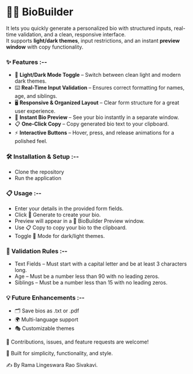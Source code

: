 # 🧑‍💻 BioBuilder

It lets you quickly generate a personalized bio with structured inputs, real-time validation, and a clean, responsive interface.  
It supports **light/dark themes**, input restrictions, and an instant **preview window** with copy functionality.

### ✨ Features :--
- 🎨 **Light/Dark Mode Toggle** – Switch between clean light and modern dark themes.
- ⌨️ **Real-Time Input Validation** – Ensures correct formatting for names, age, and siblings.
- 🖥 **Responsive & Organized Layout** – Clear form structure for a great user experience.
- 📄 **Instant Bio Preview** – See your bio instantly in a separate window.
- 📋 **One-Click Copy** – Copy generated bio text to your clipboard.
- ⚡ **Interactive Buttons** – Hover, press, and release animations for a polished feel.

### 🛠 Installation & Setup :--
- Clone the repository
- Run the application

### 📋 Usage :--
- Enter your details in the provided form fields.
- Click 📝 Generate to create your bio.
- Preview will appear in a 📄 BioBuilder Preview window.
- Use 📋 Copy to copy your bio to the clipboard.
- Toggle 🌙 Mode for dark/light themes.

### 🧩 Validation Rules :--
- Text Fields – Must start with a capital letter and be at least 3 characters long.
- Age – Must be a number less than 90 with no leading zeros.
- Siblings – Must be a number less than 15 with no leading zeros.

### 💡 Future Enhancements :--
- 🗂 Save bios as .txt or .pdf
- 🌍 Multi-language support
- 🎭 Customizable themes

🤝 Contributions, issues, and feature requests are welcome!

🚀 Built for simplicity, functionality, and style.

✍️ By Rama Lingeswara Rao Sivakavi.
